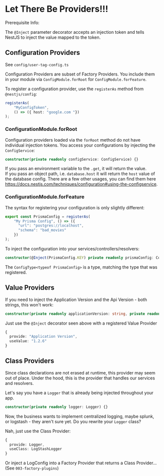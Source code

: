 # Let There Be Providers!!!

Prerequisite Info:

The `@Inject` parameter decorator accepts an injection token and tells NestJS to inject the value mapped to the token.

## Configuration Providers

See `config/user-tag-config.ts`

Configuration Providers are subset of Factory Providers. You include them in
your module via `ConfigModule.forRoot` for `ConfigModule.forFeature`.

To register a configuration provider, use the `registerAs` method from `@nestjs/config`:

```typescript
registerAs(
    "MyConfigToken", 
    () => ({ host: "google.com "})
);
```

### ConfigurationModule.forRoot

Configuration providers loaded via the `forRoot` method do not have individual
injection tokens. You access your configurations by injecting the `ConfigService`:

```typescript
constructor(private readonly configService: ConfigService) {}
```

If you pass an environment variable to the `.get`, it will return the value.  
If you pass an object path, i.e. `database.host` it will return the `host` value of the database config.
There are a few other usages, you can find them here https://docs.nestjs.com/techniques/configuration#using-the-configservice.

### ConfigurationModule.forFeature

The syntax for registering your configuration is only slightly different:

```typescript
export const PrismaConfig = registerAs(
    "My Prisma Config", () => ({
      "url": "postgres://localhost",
      "schema": "bad_movies"
    })
);
```

To inject the configuration into your services/controllers/resolvers:

```typescript
constructor(@Inject(PrismaConfig.KEY) private readonly prismaConfig: ConfigType<typeof PrismaConfig>) {}
```

The `ConfigType<typeof PrismaConfig>` is a type, matching the type that was registered.

## Value Providers

If you need to inject the Application Version and the Api Version - both strings, this won't work:
```typescript
constructor(private readonly applicationVersion: string, private readonly apiVersion: string){}
```
 
Just use the `@Inject` decorator seen above with a registered Value Provider

```typescript
{
  provide: "Application Version",
  useValue: "1.2.6"
}
```

## Class Providers

Since class declarations are not erased at runtime, this provider may seem out of place. Under the hood, this is the provider that handles our services and resolvers.

Let's say you have a `Logger` that is already being injected throughout your app.
```typescript
constructor(private readonly logger: Logger) {}
```

Now, the business wants to implement centralized logging, maybe splunk, or logstash - they aren't sure yet.
Do you rewrite your `Logger` class?

Nah, just use the Class Provider:
```typescript
{
  provide: Logger,
  useClass: LogStashLogger
}
```

Or inject a LogConfig into a Factory Provider that returns a Class Provider... (See `003-factory-plugins`)
